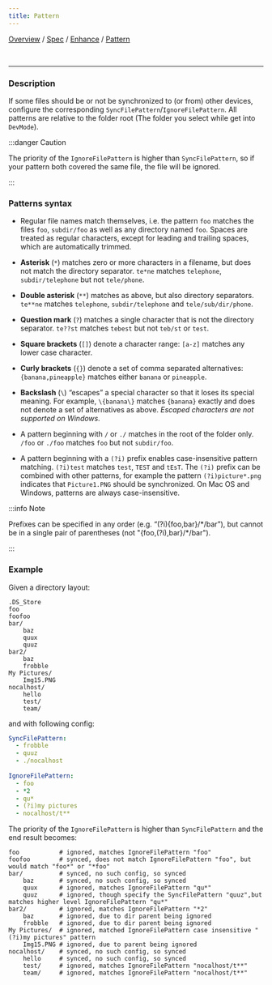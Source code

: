 ```yaml
---
title: Pattern
---
```

[Overview](config-en.md) / [Spec](config-spec-en.md) / [Enhance](config-enhance.md) / [Pattern](config-pattern.md)

<br/>

******

### Description

If some files should be or not be synchronized to (or from) other devices, configure the corresponding `SyncFilePattern`/`IgnoreFilePattern`. All patterns are relative to the folder root (The folder you select while get into `DevMode`).

:::danger Caution

The priority of the `IgnoreFilePattern` is higher than `SyncFilePattern`, so if your pattern both covered the same file, the file will be ignored.

:::


### Patterns syntax



- Regular file names match themselves, i.e. the pattern `foo` matches the files `foo`, `subdir/foo` as well as any directory named `foo`. Spaces are treated as regular characters, except for leading and trailing spaces, which are automatically trimmed.

- **Asterisk** (`*`) matches zero or more characters in a filename, but does not match the directory separator. `te*ne` matches `telephone`, `subdir/telephone` but not `tele/phone`.

- **Double asterisk** (`**`) matches as above, but also directory separators. `te**ne` matches `telephone`, `subdir/telephone` and `tele/sub/dir/phone`.

- **Question mark** (`?`) matches a single character that is not the directory separator. `te??st` matches `tebest` but not `teb/st` or `test`.

- **Square brackets** (`[]`) denote a character range: `[a-z]` matches any lower case character.

- **Curly brackets** (`{}`) denote a set of comma separated alternatives: `{banana,pineapple}` matches either `banana` or `pineapple`.

- **Backslash** (`\`) “escapes” a special character so that it loses its special meaning. For example, `\{banana\}` matches `{banana}` exactly and does not denote a set of alternatives as above. *Escaped characters are not supported on Windows.*

- A pattern beginning with `/` or `./` matches in the root of the folder only. `/foo` or `./foo` matches `foo` but not `subdir/foo`.

- A pattern beginning with a `(?i)` prefix enables case-insensitive pattern matching. `(?i)test` matches `test`, `TEST` and `tEsT`. The `(?i)` prefix can be combined with other patterns, for example the pattern `(?i)picture*.png` indicates that `Picture1.PNG` should be synchronized. On Mac OS and Windows, patterns are always case-insensitive.


:::info Note

Prefixes can be specified in any order (e.g. “(?i){foo,bar}/\*/bar”), but cannot be in a single pair of parentheses (not "{foo,(?i),bar}/*/bar").

:::



### Example

Given a directory layout:

```shell
.DS_Store
foo
foofoo
bar/
    baz
    quux
    quuz
bar2/
    baz
    frobble
My Pictures/
    Img15.PNG
nocalhost/
    hello
    test/
    team/
```

and with following config:

```yaml
SyncFilePattern:
  - frobble
  - quuz
  - ./nocalhost
  
IgnoreFilePattern:
  - foo
  - *2
  - qu*
  - (?i)my pictures
  - nocalhost/t**
```

The priority of the `IgnoreFilePattern` is higher than `SyncFilePattern` and the end result becomes:

```shell
foo           # ignored, matches IgnoreFilePattern "foo"
foofoo        # synced, does not match IgnoreFilePattern "foo", but would match "foo*" or "*foo" 
bar/          # synced, no such config, so synced
    baz       # synced, no such config, so synced
    quux      # ignored, matches IgnoreFilePattern "qu*"
    quuz      # ignored, though specify the SyncFilePattern "quuz",but matches higher level IgnoreFilePattern "qu*"
bar2/         # ignored, matches IgnoreFilePattern "*2"
    baz       # ignored, due to dir parent being ignored
    frobble   # ignored, due to dir parent being ignored
My Pictures/  # ignored, matched IgnoreFilePattern case insensitive "(?i)my pictures" pattern
    Img15.PNG # ignored, due to parent being ignored
nocalhost/    # synced, no such config, so synced
    hello     # synced, no such config, so synced
    test/     # ignored, matches IgnoreFilePattern "nocalhost/t**"
    team/     # ignored, matches IgnoreFilePattern "nocalhost/t**"
```